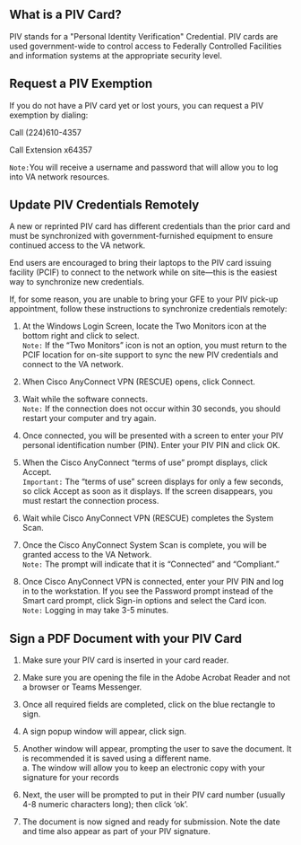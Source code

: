 ## What is a PIV Card?  
PIV stands for a "Personal Identity Verification" Credential. PIV cards are used government-wide to control access to Federally Controlled Facilities and information systems at the appropriate security level.  

## Request a PIV Exemption  
If you do not have a PIV card yet or lost yours, you can request a PIV exemption by dialing:  
<!-- tabs:start -->
<!-- tab:Off-site -->
Call (224)610-4357
<!-- tab:On-site -->
Call Extension x64357
<!-- tabs:end -->
`Note:`You will receive a username and password that will allow you to log into VA network resources.  

## Update PIV Credentials Remotely  
A new or reprinted PIV card has different credentials than the prior card and must be synchronized with government-furnished equipment to ensure continued access to the VA network.

End users are encouraged to bring their laptops to the PIV card issuing facility (PCIF) to connect to the network while on site—this is the easiest way to synchronize new credentials.

If, for some reason, you are unable to bring your GFE to your PIV pick-up appointment, follow these instructions to synchronize credentials remotely:

1. At the Windows Login Screen, locate the Two Monitors icon at the bottom right and click to select.    
`Note:` If the “Two Monitors” icon is not an option, you must return to the PCIF location for on-site support to sync the new PIV credentials and connect to the VA network.  

2. When Cisco AnyConnect VPN (RESCUE) opens, click Connect.  

3. Wait while the software connects.   
`Note:` If the connection does not occur within 30 seconds, you should restart your computer and try again.  

4. Once connected, you will be presented with a screen to enter your PIV personal identification number (PIN). Enter your PIV PIN and click OK.  

5. When the Cisco AnyConnect “terms of use” prompt displays, click Accept.  
`Important:` The “terms of use” screen displays for only a few seconds, so click Accept as soon as it displays. If the screen disappears, you must restart the connection process.  

6. Wait while Cisco AnyConnect VPN (RESCUE) completes the System Scan.  

7. Once the Cisco AnyConnect System Scan is complete, you will be granted access to the VA Network.  
`Note:` The prompt will indicate that it is “Connected” and “Compliant.”  
  
8. Once Cisco AnyConnect VPN is connected, enter your PIV PIN and log in to the workstation. If you see the Password prompt instead of the Smart card prompt, click Sign-in options and select the Card icon.  
`Note:` Logging in may take 3-5 minutes.  

## Sign a PDF Document with your PIV Card  
1. Make sure your PIV card is inserted in your card reader.  
   
2. Make sure you are opening the file in the Adobe Acrobat Reader and not a browser or Teams Messenger.  

3. Once all required fields are completed, click on the blue rectangle to sign.  

4. A sign popup window will appear, click sign.  

5. Another window will appear, prompting the user to save the document.  It is recommended it is saved using a different name.  
  a. The window will allow you to keep an electronic copy with your signature for your records  

6. Next, the user will be prompted to put in their PIV card number (usually 4-8 numeric characters long); then click ‘ok’.  

7. The document is now signed and ready for submission.  Note the date and time also appear as part of your PIV signature.  







